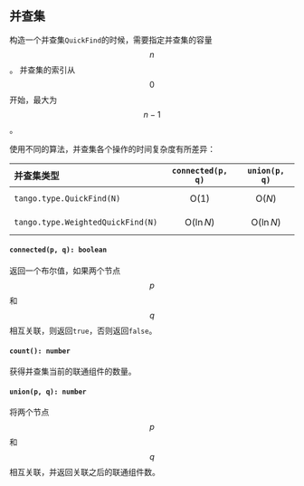 <a name="t"></a>

<a name="quickfind"></a>
## 并查集
构造一个并查集`QuickFind`的时候，需要指定并查集的容量$$n$$。
并查集的索引从$$0$$开始，最大为$$n-1$$。

使用不同的算法，并查集各个操作的时间复杂度有所差异：

并查集类型 | `connected(p, q)` | `union(p, q)`
:----|:-----------------:|:-------------:
`tango.type.QuickFind(N)` | $$\text{O}(1)$$ | $$\text{O}(N)$$
`tango.type.WeightedQuickFind(N)` | $$\text{O}(\ln N)$$ | $$\text{O}(\ln N)$$

#### `connected(p, q): boolean`
返回一个布尔值，如果两个节点$$p$$和$$q$$相互关联，则返回`true`，否则返回`false`。
#### `count(): number`
获得并查集当前的联通组件的数量。
#### `union(p, q): number`
将两个节点$$p$$和$$q$$相互关联，并返回关联之后的联通组件数。

<!--[Back to top](#t)-->